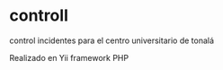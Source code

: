 # controlI
control incidentes para el centro universitario de tonalá

Realizado en Yii framework PHP
